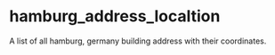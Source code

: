# hamburg_address_localtion
A list of all hamburg, germany building address with their coordinates.
